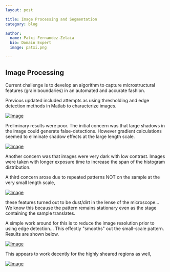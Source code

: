 ```yaml
---
layout: post

title: Image Processing and Segmentation
category: blog

author:
  name: Patxi Fernandez-Zelaia
  bio: Domain Expert 
  image: patxi.png

---
```


## Image Processing

Current challenge is to develop an algorithm to capture microstructural features (grain boundaries) in an automated and accurate fashion. 

Previous updated included attempts as using thresholding and edge detection methods in Matlab to characterize images.

[![Image](http://matinfteam4.github.io/images/22/6.png)](http://matinfteam4.github.io/images/22/6.png)

Preliminary results were poor. The initial concern was that large shadows in the image could generate false-detections. However gradient calculations seemed to eliminate shadow effects at the large length scale.

[![Image](http://matinfteam4.github.io/images/22/large.png)](http://matinfteam4.github.io/images/22/large.png)

Another concern was that images were very dark with low contrast. Images were taken with longer exposure time to increase the span of the histogram distribution.

A third concern arose due to repeated patterns NOT on the sample at the very small length scale,

[![Image](http://matinfteam4.github.io/images/22/dust.png)](http://matinfteam4.github.io/images/22/dust.png)

these features turned out to be dust/dirt in the lense of the microscope... We know this because the pattern remains stationary even as the stage containing the sample translates.

A simple work around for this is to reduce the image resolution prior to using edge detection... This effectly "smooths" out the small-scale pattern. Results are shown below.

[![Image](http://matinfteam4.github.io/images/22/new.png)](http://matinfteam4.github.io/images/22/new.png)

This appears to work decently for the highly sheared regions as well,

[![Image](http://matinfteam4.github.io/images/22/edgenew.png)](http://matinfteam4.github.io/images/22/edgenew.png)


